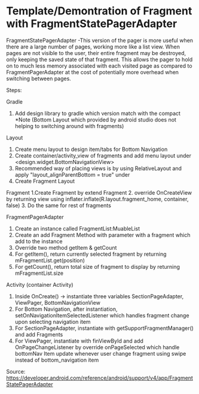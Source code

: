 # Template/Demontration of Fragment with FragmentStatePagerAdapter

FragmentStatePagerAdapter
-This version of the pager is more useful when there are a large number of pages,
 working more like a list view. When pages are not visible to the user,
 their entire fragment may be destroyed, only keeping the saved state of that fragment.
 This allows the pager to hold on to much less memory associated with each visited page as compared to
 FragmentPagerAdapter at the cost of potentially more overhead when switching between pages.

Steps:

Gradle
1. Add design library to gradle which version match with the compact
*Note (Bottom Layout which provided by android studio does not helping to switching around with fragments)

Layout
1. Create menu layout to design item/tabs for Bottom Navigation
2. Create container/activity_view of fragments and add menu layout under <design.widget.BottomNavigationView>
3. Recommended way of placing views is by using RelativeLayout and apply "layout_alignParentBottom = true" under <BottomNavigationView>
4.  Create Fragment Layout

Fragment
1.Create Fragment by extend Fragment
2. override OnCreateView by returning view using inflater.inflate(R.layout.fragment_home, container, false)
3. Do the same for rest of fragments

FragmentPagerAdapter
1. Create an instance called FragmentList:MuableList<Fragment>
2. Create an add Fragment Method with parameter with a fragment which add to the instance
3. Override two method getItem & getCount
4. For getItem(), return currently selected fragment by returning mFragmentList.get(position)
5. For getCount(), return total size of fragment to display by returning mFragmentList.size

Activity (container Activity)
1. Inside OnCreate() -> instantiate three variables SectionPageAdapter, ViewPager, BottomNavigationView
2. For Bottom Navigation, after instantiation, setOnNavigationItemSelectedListener
which handles fragment change upon selecting navigation item
3. For SectionPageAdapter, instantiate with getSupportFragmentManager() and add Fragments
4. For ViewPager, instantiate with finViewById and add OnPageChangeListener
by override onPageSelected which handle bottomNav Item update
whenever user change fragment using swipe instead of bottom_navigation item

Source:
https://developer.android.com/reference/android/support/v4/app/FragmentStatePagerAdapter

